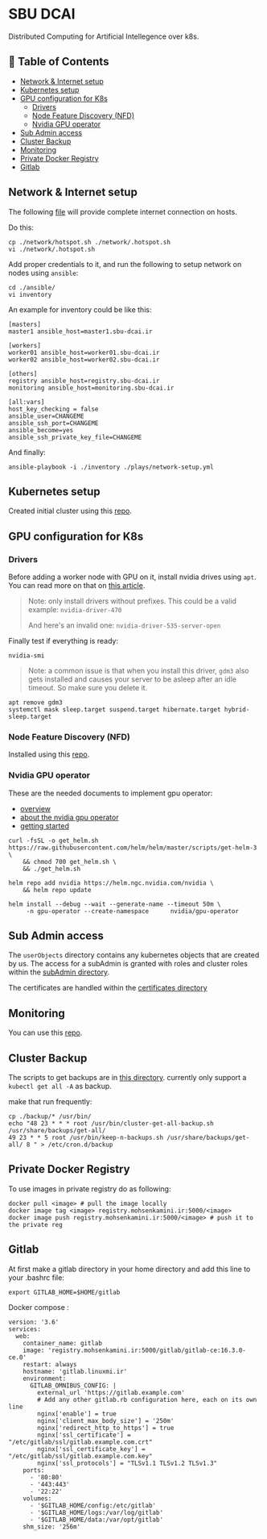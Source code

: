 # SBU DCAI
Distributed Computing for Artificial Intellegence over k8s.
## 📖 Table of Contents
- [Network & Internet setup](#network--internet-setup)
- [Kubernetes setup](#kubernetes-setup)
- [GPU configuration for K8s](#gpu-configuration-for-k8s)
  - [Drivers](#drivers)
  - [Node Feature Discovery (NFD)](#node-feature-discovery-nfd)
  - [Nvidia GPU operator](#nvidia-gpu-operator)
- [Sub Admin access](#sub-admin-access)
- [Cluster Backup](#cluster-backup)
- [Monitoring](#monitoring)
- [Private Docker Registry](private-docker-registry)
- [Gitlab](#gitlab)
## Network & Internet setup
The following [file](./network/hotspot.sh) will provide complete internet connection on hosts.

Do this:
~~~
cp ./network/hotspot.sh ./network/.hotspot.sh
vi ./network/.hotspot.sh
~~~
Add proper credentials to it, and run the following to setup network on nodes using `ansible`:
~~~
cd ./ansible/
vi inventory
~~~
An example for inventory could be like this: 
~~~
[masters]
master1 ansible_host=master1.sbu-dcai.ir

[workers]
worker01 ansible_host=worker01.sbu-dcai.ir
worker02 ansible_host=worker02.sbu-dcai.ir

[others]
registry ansible_host=registry.sbu-dcai.ir
monitoring ansible_host=monitoring.sbu-dcai.ir

[all:vars]
host_key_checking = false
ansible_user=CHANGEME
ansible_ssh_port=CHANGEME
ansible_become=yes
ansible_ssh_private_key_file=CHANGEME
~~~
And finally: 
~~~
ansible-playbook -i ./inventory ./plays/network-setup.yml
~~~

## Kubernetes setup

Created initial cluster using this [repo](https://github.com/mohsenkamini/Getting-started-w-Kubernetes).

## GPU configuration for K8s

### Drivers
Before adding a worker node with GPU on it, install nvidia drives using `apt`. You can read more on that on [this article](https://linuxconfig.org/how-to-install-the-nvidia-drivers-on-ubuntu-20-04-focal-fossa-linux).

> Note: only install drivers without prefixes. This could be a valid example: `nvidia-driver-470`
> 
> And here's an invalid one: `nvidia-driver-535-server-open`

Finally test if everything is ready:
~~~
nvidia-smi
~~~

> Note: a common issue is that when you install this driver, `gdm3` also gets installed and causes your server to be asleep after an idle timeout. So make sure you delete it.

~~~
apt remove gdm3
systemctl mask sleep.target suspend.target hibernate.target hybrid-sleep.target
~~~

### Node Feature Discovery (NFD)
Installed using this [repo](https://github.com/kubernetes-sigs/node-feature-discovery).

### Nvidia GPU operator
These are the needed documents to implement gpu operator:
- [overview](https://catalog.ngc.nvidia.com/orgs/nvidia/containers/gpu-operator)
- [about the nvidia gpu operator](https://catalog.ngc.nvidia.com/orgs/nvidia/containers/gpu-operator)
- [getting started](https://docs.nvidia.com/datacenter/cloud-native/gpu-operator/latest/getting-started.html)

~~~
curl -fsSL -o get_helm.sh https://raw.githubusercontent.com/helm/helm/master/scripts/get-helm-3 \
    && chmod 700 get_helm.sh \
    && ./get_helm.sh
~~~
~~~
helm repo add nvidia https://helm.ngc.nvidia.com/nvidia \
    && helm repo update
~~~
~~~
helm install --debug --wait --generate-name --timeout 50m \
     -n gpu-operator --create-namespace      nvidia/gpu-operator
~~~


## Sub Admin access
The `userObjects` directory contains any kubernetes objects that are created by us. The access for a subAdmin is granted with roles and cluster roles within the [subAdmin directory](./userObjects/subAdmin).

The certificates are handled within the [certificates directory](./userObjects/certificates)

## Monitoring

You can use this [repo](https://github.com/Mi-Kho/monitoring.git).

## Cluster Backup
The scripts to get backups are in [this directory](./backup/). currently only support a `kubectl get all -A` as backup.

make that run frequently:
~~~
cp ./backup/* /usr/bin/
echo "48 23 * * * root /usr/bin/cluster-get-all-backup.sh /usr/share/backups/get-all/
49 23 * * 5 root /usr/bin/keep-n-backups.sh /usr/share/backups/get-all/ 8 " > /etc/cron.d/backup
~~~

## Private Docker Registry
To use images in private registry do as following:
~~~
docker pull <image> # pull the image locally
docker image tag <image> registry.mohsenkamini.ir:5000/<image>
docker image push registry.mohsenkamini.ir:5000/<image> # push it to the private reg
~~~

## Gitlab

At first make a gitlab directory in your home directory and add this line to your .bashrc file:

~~~
export GITLAB_HOME=$HOME/gitlab
~~~

Docker compose :

~~~
version: '3.6'
services:
  web:
    container_name: gitlab
    image: 'registry.mohsenkamini.ir:5000/gitlab/gitlab-ce:16.3.0-ce.0'
    restart: always
    hostname: 'gitlab.linuxmi.ir'
    environment:
      GITLAB_OMNIBUS_CONFIG: |
        external_url 'https://gitlab.example.com'
        # Add any other gitlab.rb configuration here, each on its own line
        nginx['enable'] = true
        nginx['client_max_body_size'] = '250m'
        nginx['redirect_http_to_https'] = true
        nginx['ssl_certificate'] = "/etc/gitlab/ssl/gitlab.example.com.crt"
        nginx['ssl_certificate_key'] = "/etc/gitlab/ssl/gitlab.example.com.key"
        nginx['ssl_protocols'] = "TLSv1.1 TLSv1.2 TLSv1.3"
    ports:
      - '80:80'
      - '443:443'
      - '22:22'
    volumes:
      - '$GITLAB_HOME/config:/etc/gitlab'
      - '$GITLAB_HOME/logs:/var/log/gitlab'
      - '$GITLAB_HOME/data:/var/opt/gitlab'
    shm_size: '256m'
  ~~~
